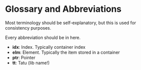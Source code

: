 # Glossary and Abbreviations

Most terminology should be self-explanatory, but this is used for consistency purposes.

Every abbreviation should be in here.

- **idx**: Index. Typically container index
- **elm**: Element. Typically the item stored in a container
- **ptr**: Pointer
- **tt**: Tatu (lib name!)
